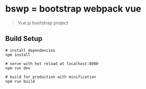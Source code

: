 # bswp = bootstrap webpack vue 

> Vue.js bootstrap project

## Build Setup


	# install dependencies
	npm install

	# serve with hot reload at localhost:8080
	npm run dev

	# build for production with minification
	npm run build

